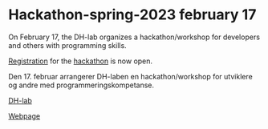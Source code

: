 # Hackathon-spring-2023 february 17

On February 17, the DH-lab organizes a hackathon/workshop for developers and others with programming skills.

[Registration](https://pameldinger.no/e/lmafth) for the [hackathon](https://www.nb.no/hva-skjer/dhlab-hackathon-apputvikling-i-python-og-r/) is now open.


Den 17. februar arrangerer DH-laben en hackathon/workshop for utviklere og andre med programmeringskompetanse.

[DH-lab](https://www.nb.no/dh-lab/digital-tekstanalyse/)

[Webpage](https://nationallibraryofnorway.github.io/Hackathon-spring-2023/)

